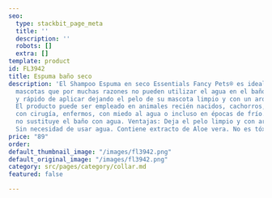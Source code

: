```yaml
---
seo:
  type: stackbit_page_meta
  title: ''
  description: ''
  robots: []
  extra: []
template: product
id: FL3942
title: Espuma baño seco
description: 'El Shampoo Espuma en seco Essentials Fancy Pets® es ideal cuando las
  mascotas que por muchas razones no pueden utilizar el agua en el baño. Es fácil
  y rápido de aplicar dejando el pelo de su mascota limpio y con un aroma agradable.
  El producto puede ser empleado en animales recién nacidos, cachorros, geriátricos,
  con cirugía, enfermos, con miedo al agua o incluso en épocas de frío. Este producto
  no sustituye el baño con agua. Ventajas: Deja el pelo limpio y con aroma agradable.
  Sin necesidad de usar agua. Contiene extracto de Aloe vera. No es tóxico.'
price: "89"
order: 
default_thumbnail_image: "/images/fl3942.png"
default_original_image: "/images/fl3942.png"
category: src/pages/category/collar.md
featured: false

---
```


